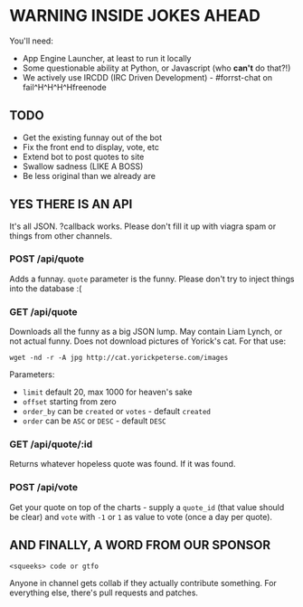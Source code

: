 # **WARNING** INSIDE JOKES AHEAD

You'll need:

* App Engine Launcher, at least to run it locally
* Some questionable ability at Python, or Javascript (who **can't** do that?!)
* We actively use IRCDD (IRC Driven Development) - #forrst-chat on
  fail^H^H^H^Hfreenode

## TODO

* Get the existing funnay out of the bot
* Fix the front end to display, vote, etc
* Extend bot to post quotes to site
* Swallow sadness (LIKE A BOSS)
* Be less original than we already are

## YES THERE IS AN API

It's all JSON. ?callback works. Please don't fill it up with viagra spam or
things from other channels.

### POST /api/quote

Adds a funnay. `quote` parameter is the funny. Please don't try to inject things
into the database :(

### GET /api/quote

Downloads all the funny as a big JSON lump. May contain Liam Lynch, or not
actual funny. Does not download pictures of Yorick's cat. For that use:

    wget -nd -r -A jpg http://cat.yorickpeterse.com/images

Parameters:

* `limit` default 20, max 1000 for heaven's sake
* `offset` starting from zero
* `order_by` can be `created` or `votes` - default `created`
* `order` can be `ASC` or `DESC` - default `DESC`

### GET /api/quote/:id

Returns whatever hopeless quote was found. If it was found.

### POST /api/vote

Get your quote on top of the charts - supply a `quote_id` (that value should be
clear) and `vote` with `-1` or `1` as value to vote (once a day per quote).

## AND FINALLY, A WORD FROM OUR SPONSOR

    <squeeks> code or gtfo

Anyone in channel gets collab if they actually contribute something. For
everything else, there's pull requests and patches.
